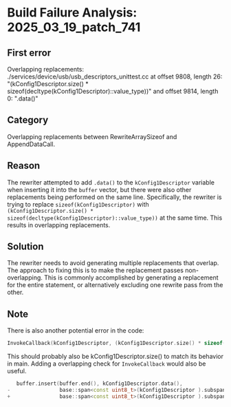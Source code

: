 # Build Failure Analysis: 2025_03_19_patch_741

## First error

Overlapping replacements: ./services/device/usb/usb_descriptors_unittest.cc at offset 9808, length 26: "(kConfig1Descriptor.size() * sizeof(decltype(kConfig1Descriptor)::value_type))" and offset 9814, length 0: ".data()"

## Category
Overlapping replacements between RewriteArraySizeof and AppendDataCall.

## Reason
The rewriter attempted to add `.data()` to the `kConfig1Descriptor` variable when inserting it into the `buffer` vector, but there were also other replacements being performed on the same line. Specifically, the rewriter is trying to replace `sizeof(kConfig1Descriptor)` with `(kConfig1Descriptor.size() * sizeof(decltype(kConfig1Descriptor)::value_type))` at the same time. This results in overlapping replacements.

## Solution
The rewriter needs to avoid generating multiple replacements that overlap. The approach to fixing this is to make the replacement passes non-overlapping. This is commonly accomplished by generating a replacement for the entire statement, or alternatively excluding one rewrite pass from the other.

## Note
There is also another potential error in the code:

```c++
InvokeCallback(kConfig1Descriptor, (kConfig1Descriptor.size() * sizeof(decltype(kConfig1Descriptor)::value_type))))
```

This should probably also be kConfig1Descriptor.size() to match its behavior in main. Adding a overlapping check for `InvokeCallback` would also be useful.

```c++
   buffer.insert(buffer.end(), kConfig1Descriptor.data(),
-                base::span<const uint8_t>(kConfig1Descriptor ).subspan( sizeof).data()(kConfig1Descriptor));
+                base::span<const uint8_t>(kConfig1Descriptor ).subspan(kConfig1Descriptor.size()).data());